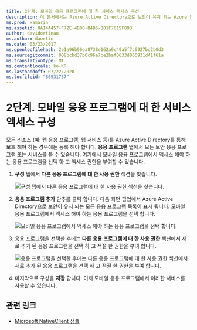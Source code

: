 ```yaml
---
title: 2단계. 모바일 응용 프로그램에 대 한 서비스 액세스 구성
description: 이 문서에서는 Azure Active Directory으로 보안이 유지 되는 Azure 응용 프로그램에 대 한 액세스 권한이 있는 Xamarin 응용 프로그램을 제공 하는 방법을 설명 합니다.
ms.prod: xamarin
ms.assetid: 8A14A457-F72E-4B08-B4B6-801F7619F893
author: davidortinau
ms.author: daortin
ms.date: 03/23/2017
ms.openlocfilehash: 2e1a96b96ea8738e162a9c49a5f7c6927bd2b0d3
ms.sourcegitcommit: 008bcbd37b6c96a7be2baf0633d066931d41f61a
ms.translationtype: MT
ms.contentlocale: ko-KR
ms.lasthandoff: 07/22/2020
ms.locfileid: "86931757"
---
```

# <a name="step-2-configure-service-access-for-mobile-application"></a>2단계. 모바일 응용 프로그램에 대 한 서비스 액세스 구성

모든 리소스 (예: 웹 응용 프로그램, 웹 서비스 등)를 Azure Active Directory를 통해 보호 해야 하는 경우에는 등록 해야 합니다. **응용 프로그램** 탭에서 모든 보안 응용 프로그램 또는 서비스를 볼 수 있습니다. 여기에서 모바일 응용 프로그램에서 액세스 해야 하는 응용 프로그램을 선택 하 고 액세스 권한을 부여할 수 있습니다.

1. **구성** 탭에서 **다른 응용 프로그램에 대 한 사용 권한** 섹션을 찾습니다.

   ![구성 탭에서 다른 응용 프로그램에 대 한 사용 권한 섹션을 찾습니다.](configure-images/2.1-configure.png)

2. **응용 프로그램 추가** 단추를 클릭 합니다. 다음 화면 팝업에서 Azure Active Directory으로 보안이 유지 되는 모든 응용 프로그램 목록이 표시 됩니다. 모바일 응용 프로그램에서 액세스 해야 하는 응용 프로그램을 선택 합니다.

   ![모바일 응용 프로그램에서 액세스 해야 하는 응용 프로그램을 선택 합니다.](configure-images/2.2-add-application.png)

3. 응용 프로그램을 선택한 후에는 **다른 응용 프로그램에 대 한 사용 권한** 섹션에서 새로 추가 된 응용 프로그램을 선택 하 고 적절 한 권한을 부여 합니다.

   ![응용 프로그램을 선택한 후에는 다른 응용 프로그램에 대 한 사용 권한 섹션에서 새로 추가 된 응용 프로그램을 선택 하 고 적절 한 권한을 부여 합니다.](configure-images/2.3-permissions.png)

4. 마지막으로 구성을 **저장** 합니다. 이제 모바일 응용 프로그램에서 이러한 서비스를 사용할 수 있습니다.

## <a name="related-links"></a>관련 링크

- [Microsoft NativeClient 샘플](https://github.com/AzureADSamples/NativeClient-MultiTarget-DotNet)
